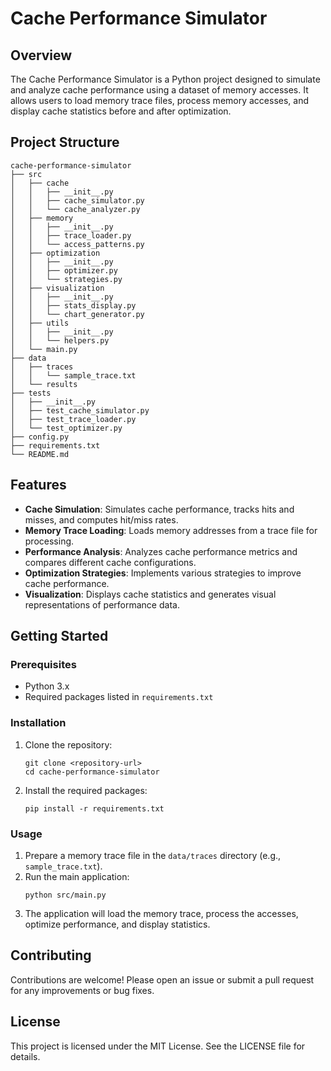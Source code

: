 # Cache Performance Simulator

## Overview
The Cache Performance Simulator is a Python project designed to simulate and analyze cache performance using a dataset of memory accesses. It allows users to load memory trace files, process memory accesses, and display cache statistics before and after optimization.

## Project Structure
```
cache-performance-simulator
├── src
│   ├── cache
│   │   ├── __init__.py
│   │   ├── cache_simulator.py
│   │   └── cache_analyzer.py
│   ├── memory
│   │   ├── __init__.py
│   │   ├── trace_loader.py
│   │   └── access_patterns.py
│   ├── optimization
│   │   ├── __init__.py
│   │   ├── optimizer.py
│   │   └── strategies.py
│   ├── visualization
│   │   ├── __init__.py
│   │   ├── stats_display.py
│   │   └── chart_generator.py
│   ├── utils
│   │   ├── __init__.py
│   │   └── helpers.py
│   └── main.py
├── data
│   ├── traces
│   │   └── sample_trace.txt
│   └── results
├── tests
│   ├── __init__.py
│   ├── test_cache_simulator.py
│   ├── test_trace_loader.py
│   └── test_optimizer.py
├── config.py
├── requirements.txt
└── README.md
```

## Features
- **Cache Simulation**: Simulates cache performance, tracks hits and misses, and computes hit/miss rates.
- **Memory Trace Loading**: Loads memory addresses from a trace file for processing.
- **Performance Analysis**: Analyzes cache performance metrics and compares different cache configurations.
- **Optimization Strategies**: Implements various strategies to improve cache performance.
- **Visualization**: Displays cache statistics and generates visual representations of performance data.

## Getting Started

### Prerequisites
- Python 3.x
- Required packages listed in `requirements.txt`

### Installation
1. Clone the repository:
   ```
   git clone <repository-url>
   cd cache-performance-simulator
   ```
2. Install the required packages:
   ```
   pip install -r requirements.txt
   ```

### Usage
1. Prepare a memory trace file in the `data/traces` directory (e.g., `sample_trace.txt`).
2. Run the main application:
   ```
   python src/main.py
   ```
3. The application will load the memory trace, process the accesses, optimize performance, and display statistics.

## Contributing
Contributions are welcome! Please open an issue or submit a pull request for any improvements or bug fixes.

## License
This project is licensed under the MIT License. See the LICENSE file for details.